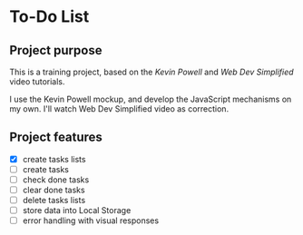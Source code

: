 # To-Do List

## Project purpose

This is a training project, based on the *Kevin Powell* and *Web Dev Simplified* video tutorials.

I use the Kevin Powell mockup, and develop the JavaScript mechanisms on my own. I'll watch Web Dev Simplified video as correction.

## Project features

- [x] create tasks lists
- [ ] create tasks
- [ ] check done tasks
- [ ] clear done tasks
- [ ] delete tasks lists
- [ ] store data into Local Storage
- [ ] error handling with visual responses